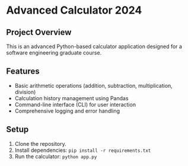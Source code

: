 # Advanced Calculator 2024

## Project Overview
This is an advanced Python-based calculator application designed for a software engineering graduate course.

## Features
- Basic arithmetic operations (addition, subtraction, multiplication, division)
- Calculation history management using Pandas
- Command-line interface (CLI) for user interaction
- Comprehensive logging and error handling

## Setup
1. Clone the repository.
2. Install dependencies: `pip install -r requirements.txt`
3. Run the calculator: `python app.py`
